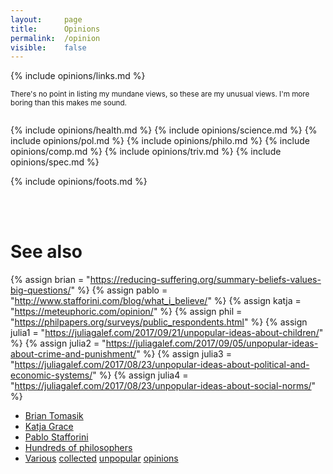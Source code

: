 ```yaml
---
layout: 	page
title: 		Opinions
permalink:	/opinion
visible:	false
---
```


{% 	include opinions/links.md	%}



<small>There's no point in listing my mundane views, so these are my unusual views. I'm more boring than this makes me sound.<br><br></small>



<div class="accordion">
	{% 	include opinions/health.md	%}
	{% 	include opinions/science.md	%}
	{% 	include opinions/pol.md	%}
	{% 	include opinions/philo.md	%}
	{% 	include opinions/comp.md	%}
	{% 	include opinions/triv.md	%}
	{% 	include opinions/spec.md	%}
</div>

{% 	include opinions/foots.md	%}


<br><br>

# See also

{%	assign brian = "https://reducing-suffering.org/summary-beliefs-values-big-questions/" 	%}
{%	assign pablo = "http://www.stafforini.com/blog/what_i_believe/" 	%}
{%	assign katja = "https://meteuphoric.com/opinion/"		%}
{%	assign phil = "https://philpapers.org/surveys/public_respondents.html"	%}
{%	assign julia1 = "https://juliagalef.com/2017/09/21/unpopular-ideas-about-children/"	%}
{%	assign julia2 = "https://juliagalef.com/2017/09/05/unpopular-ideas-about-crime-and-punishment/"	%}
{%	assign julia3 = "https://juliagalef.com/2017/08/23/unpopular-ideas-about-political-and-economic-systems/"	%}
{%	assign julia4 = "https://juliagalef.com/2017/08/23/unpopular-ideas-about-social-norms/"	%}

* <a href="{{brian}}">Brian Tomasik</a>
* <a href="{{katja}}">Katja Grace</a>
* <a href="{{pablo}}">Pablo Stafforini</a>
* <a href="{{phil}}">Hundreds of philosophers</a>
* <a href="{{julia1}}">Various</a> <a href="{{julia2}}">collected</a> <a href="{{julia3}}">unpopular</a> <a href="{{julia4}}">opinions</a>